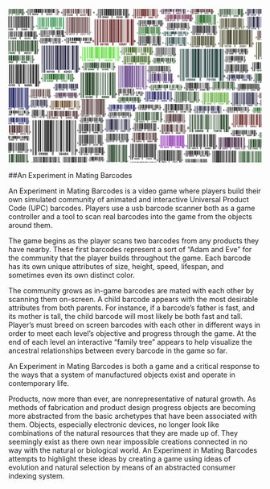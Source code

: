 ![Barcodes Image](barcode_collage.jpg)

##An Experiment in Mating Barcodes

An Experiment in Mating Barcodes is a video game where players build their own simulated 
community of animated and interactive Universal Product Code (UPC) barcodes. Players 
use a usb barcode scanner both as a game controller and a tool to scan real barcodes 
into the game from the objects around them. 

The game begins as the player scans two barcodes from any products they have nearby. 
These first barcodes represent a sort of “Adam and Eve” for the community that the 
player builds throughout the game. Each barcode has its own unique attributes of size,
 height, speed, lifespan, and sometimes even its own distinct color. 

The community grows as in-game barcodes are mated with each other by scanning 
them on-screen. A child barcode appears with the most desirable attributes from 
both parents. For instance, if a barcode’s father is fast, and its mother is tall, the
 child barcode will most likely be both fast and tall. Player’s must breed on screen 
 barcodes with each other in different ways in order to meet each level’s objective 
 and progress through the game. At the end of each level an interactive “family tree” 
 appears to help visualize the ancestral relationships between every barcode in the 
 game so far.

An Experiment in Mating Barcodes is both a game and a critical response to the
 ways that a system of manufactured objects exist and operate in contemporary life. 

Products, now more than ever, are nonrepresentative of natural growth. As methods of
fabrication and product design progress objects are becoming more abstracted from 
the basic archetypes that have been associated with them. Objects, especially electronic
 devices, no longer look like combinations of the natural resources that they are made 
 up of. They seemingly exist as there own near impossible creations connected in no way 
 with the natural or biological world. An Experiment in Mating Barcodes attempts to 
 highlight these ideas by creating a game using ideas of evolution and natural selection 
 by means of an abstracted consumer indexing system. 
